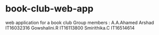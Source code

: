 # book-club-web-app
web application for a book club
Group members :
A.A.Ahamed Arshad IT16032316
Gowshalini.R IT16113800
Smirithika.C IT16514614

